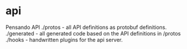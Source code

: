# api
Pensando API
./protos - all API definitions as protobuf definitions.
./generated - all generated code based on the API definitions in /protos
./hooks - handwritten plugins for the api server.
